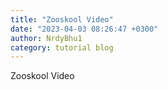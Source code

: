 ```yaml
---
title: "Zooskool Video"
date: "2023-04-03 08:26:47 +0300"
author: NrdyBhu1
category: tutorial blog
---
```

Zooskool Video
